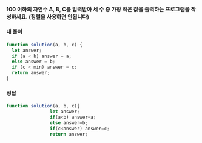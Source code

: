 #### 100 이하의 자연수 A, B, C를 입력받아 세 수 중 가장 작은 값을 출력하는 프로그램을 작성하세요. (정렬을 사용하면 안됩니다)

#### 내 풀이

```js
function solution(a, b, c) {
  let answer;
  if (a < b) answer = a;
  else answer = b;
  if (c < min) answer = c;
  return answer;
}
```

#### 정답
```js
function solution(a, b, c){
                let answer;
                if(a<b) answer=a;
                else answer=b;
                if(c<answer) answer=c; 
                return answer;
```
